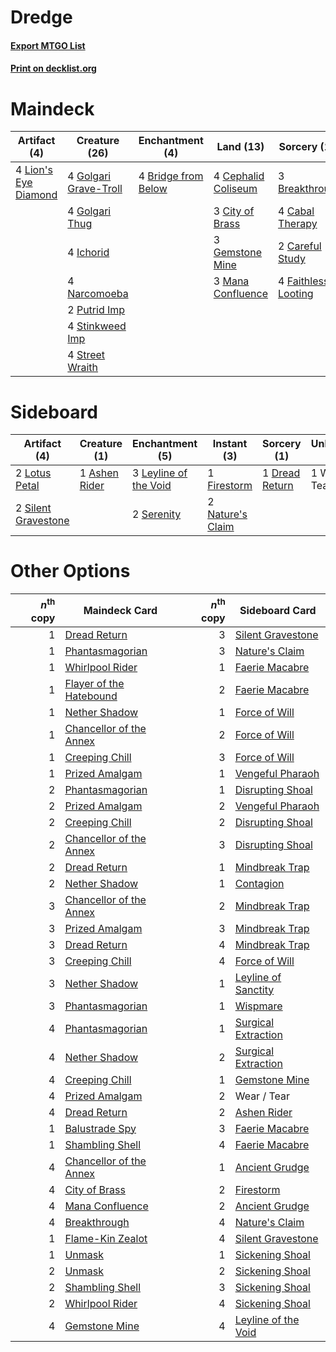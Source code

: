 # Dredge

#### [Export MTGO List](../collection/Dredge/Dredge.txt)
#### [Print on decklist.org](http://decklist.org/?deckmain=3%09Breakthrough%0A4%09Bridge%20from%20Below%0A4%09Cabal%20Therapy%0A2%09Careful%20Study%0A4%09Cephalid%20Coliseum%0A3%09City%20of%20Brass%0A4%09Faithless%20Looting%0A3%09Gemstone%20Mine%0A4%09Golgari%20Grave-Troll%0A4%09Golgari%20Thug%0A4%09Ichorid%0A4%09Lion's%20Eye%20Diamond%0A3%09Mana%20Confluence%0A4%09Narcomoeba%0A2%09Putrid%20Imp%0A4%09Stinkweed%20Imp%0A4%09Street%20Wraith&deckside=1%09Ashen%20Rider%0A1%09Dread%20Return%0A1%09Firestorm%0A3%09Leyline%20of%20the%20Void%0A2%09Lotus%20Petal%0A2%09Nature's%20Claim%0A2%09Serenity%0A2%09Silent%20Gravestone%0A1%09Wear%20/%20Tear)
# Maindeck

|                                        Artifact (4)                                         |                                         Creature (26)                                          |                                       Enchantment (4)                                        |                                          Land (13)                                          |                                         Sorcery (13)                                         |
|---------------------------------------------------------------------------------------------|------------------------------------------------------------------------------------------------|----------------------------------------------------------------------------------------------|---------------------------------------------------------------------------------------------|----------------------------------------------------------------------------------------------|
|4 [Lion's Eye Diamond](http://gatherer.wizards.com/Pages/Card/Details.aspx?multiverseid=3255)|4 [Golgari Grave-Troll](http://gatherer.wizards.com/Pages/Card/Details.aspx?multiverseid=338406)|4 [Bridge from Below](http://gatherer.wizards.com/Pages/Card/Details.aspx?multiverseid=136054)|4 [Cephalid Coliseum](http://gatherer.wizards.com/Pages/Card/Details.aspx?multiverseid=29903)|3 [Breakthrough](http://gatherer.wizards.com/Pages/Card/Details.aspx?multiverseid=382225)     |
|                                                                                             |4 [Golgari Thug](http://gatherer.wizards.com/Pages/Card/Details.aspx?multiverseid=292953)       |                                                                                              |3 [City of Brass](http://gatherer.wizards.com/Pages/Card/Details.aspx?multiverseid=4178)     |4 [Cabal Therapy](http://gatherer.wizards.com/Pages/Card/Details.aspx?multiverseid=413625)    |
|                                                                                             |4 [Ichorid](http://gatherer.wizards.com/Pages/Card/Details.aspx?multiverseid=413635)            |                                                                                              |3 [Gemstone Mine](http://gatherer.wizards.com/Pages/Card/Details.aspx?multiverseid=109761)   |2 [Careful Study](http://gatherer.wizards.com/Pages/Card/Details.aspx?multiverseid=29727)     |
|                                                                                             |4 [Narcomoeba](http://gatherer.wizards.com/Pages/Card/Details.aspx?multiverseid=136140)         |                                                                                              |3 [Mana Confluence](http://gatherer.wizards.com/Pages/Card/Details.aspx?multiverseid=409573) |4 [Faithless Looting](http://gatherer.wizards.com/Pages/Card/Details.aspx?multiverseid=389512)|
|                                                                                             |2 [Putrid Imp](http://gatherer.wizards.com/Pages/Card/Details.aspx?multiverseid=270459)         |                                                                                              |                                                                                             |                                                                                              |
|                                                                                             |4 [Stinkweed Imp](http://gatherer.wizards.com/Pages/Card/Details.aspx?multiverseid=193870)      |                                                                                              |                                                                                             |                                                                                              |
|                                                                                             |4 [Street Wraith](http://gatherer.wizards.com/Pages/Card/Details.aspx?multiverseid=442097)      |                                                                                              |                                                                                             |                                                                                              |

# Sideboard

|                                         Artifact (4)                                         |                                      Creature (1)                                      |                                        Enchantment (5)                                         |                                        Instant (3)                                        |                                       Sorcery (1)                                       | Unknown (1) |
|----------------------------------------------------------------------------------------------|----------------------------------------------------------------------------------------|------------------------------------------------------------------------------------------------|-------------------------------------------------------------------------------------------|-----------------------------------------------------------------------------------------|-------------|
|2 [Lotus Petal](http://gatherer.wizards.com/Pages/Card/Details.aspx?multiverseid=420602)      |1 [Ashen Rider](http://gatherer.wizards.com/Pages/Card/Details.aspx?multiverseid=373689)|3 [Leyline of the Void](http://gatherer.wizards.com/Pages/Card/Details.aspx?multiverseid=107682)|1 [Firestorm](http://gatherer.wizards.com/Pages/Card/Details.aspx?multiverseid=4547)       |1 [Dread Return](http://gatherer.wizards.com/Pages/Card/Details.aspx?multiverseid=389491)|1 Wear / Tear|
|2 [Silent Gravestone](http://gatherer.wizards.com/Pages/Card/Details.aspx?multiverseid=439846)|                                                                                        |2 [Serenity](http://gatherer.wizards.com/Pages/Card/Details.aspx?multiverseid=15360)            |2 [Nature's Claim](http://gatherer.wizards.com/Pages/Card/Details.aspx?multiverseid=382316)|                                                                                         |             |

# Other Options

|*n*<sup>th</sup> copy|                                          Maindeck Card                                           |*n*<sup>th</sup> copy|                                        Sideboard Card                                        |
|--------------------:|--------------------------------------------------------------------------------------------------|--------------------:|----------------------------------------------------------------------------------------------|
|                    1|[Dread Return](http://gatherer.wizards.com/Pages/Card/Details.aspx?multiverseid=389491)           |                    3|[Silent Gravestone](http://gatherer.wizards.com/Pages/Card/Details.aspx?multiverseid=439846)  |
|                    1|[Phantasmagorian](http://gatherer.wizards.com/Pages/Card/Details.aspx?multiverseid=124472)        |                    3|[Nature's Claim](http://gatherer.wizards.com/Pages/Card/Details.aspx?multiverseid=382316)     |
|                    1|[Whirlpool Rider](http://gatherer.wizards.com/Pages/Card/Details.aspx?multiverseid=27670)         |                    1|[Faerie Macabre](http://gatherer.wizards.com/Pages/Card/Details.aspx?multiverseid=201822)     |
|                    1|[Flayer of the Hatebound](http://gatherer.wizards.com/Pages/Card/Details.aspx?multiverseid=262853)|                    2|[Faerie Macabre](http://gatherer.wizards.com/Pages/Card/Details.aspx?multiverseid=201822)     |
|                    1|[Nether Shadow](http://gatherer.wizards.com/Pages/Card/Details.aspx?multiverseid=669)             |                    1|[Force of Will](http://gatherer.wizards.com/Pages/Card/Details.aspx?multiverseid=3107)        |
|                    1|[Chancellor of the Annex](http://gatherer.wizards.com/Pages/Card/Details.aspx?multiverseid=218083)|                    2|[Force of Will](http://gatherer.wizards.com/Pages/Card/Details.aspx?multiverseid=3107)        |
|                    1|[Creeping Chill](http://gatherer.wizards.com/Pages/Card/Details.aspx?multiverseid=452816)         |                    3|[Force of Will](http://gatherer.wizards.com/Pages/Card/Details.aspx?multiverseid=3107)        |
|                    1|[Prized Amalgam](http://gatherer.wizards.com/Pages/Card/Details.aspx?multiverseid=410014)         |                    1|[Vengeful Pharaoh](http://gatherer.wizards.com/Pages/Card/Details.aspx?multiverseid=220170)   |
|                    2|[Phantasmagorian](http://gatherer.wizards.com/Pages/Card/Details.aspx?multiverseid=124472)        |                    1|[Disrupting Shoal](http://gatherer.wizards.com/Pages/Card/Details.aspx?multiverseid=74128)    |
|                    2|[Prized Amalgam](http://gatherer.wizards.com/Pages/Card/Details.aspx?multiverseid=410014)         |                    2|[Vengeful Pharaoh](http://gatherer.wizards.com/Pages/Card/Details.aspx?multiverseid=220170)   |
|                    2|[Creeping Chill](http://gatherer.wizards.com/Pages/Card/Details.aspx?multiverseid=452816)         |                    2|[Disrupting Shoal](http://gatherer.wizards.com/Pages/Card/Details.aspx?multiverseid=74128)    |
|                    2|[Chancellor of the Annex](http://gatherer.wizards.com/Pages/Card/Details.aspx?multiverseid=218083)|                    3|[Disrupting Shoal](http://gatherer.wizards.com/Pages/Card/Details.aspx?multiverseid=74128)    |
|                    2|[Dread Return](http://gatherer.wizards.com/Pages/Card/Details.aspx?multiverseid=389491)           |                    1|[Mindbreak Trap](http://gatherer.wizards.com/Pages/Card/Details.aspx?multiverseid=197532)     |
|                    2|[Nether Shadow](http://gatherer.wizards.com/Pages/Card/Details.aspx?multiverseid=669)             |                    1|[Contagion](http://gatherer.wizards.com/Pages/Card/Details.aspx?multiverseid=3069)            |
|                    3|[Chancellor of the Annex](http://gatherer.wizards.com/Pages/Card/Details.aspx?multiverseid=218083)|                    2|[Mindbreak Trap](http://gatherer.wizards.com/Pages/Card/Details.aspx?multiverseid=197532)     |
|                    3|[Prized Amalgam](http://gatherer.wizards.com/Pages/Card/Details.aspx?multiverseid=410014)         |                    3|[Mindbreak Trap](http://gatherer.wizards.com/Pages/Card/Details.aspx?multiverseid=197532)     |
|                    3|[Dread Return](http://gatherer.wizards.com/Pages/Card/Details.aspx?multiverseid=389491)           |                    4|[Mindbreak Trap](http://gatherer.wizards.com/Pages/Card/Details.aspx?multiverseid=197532)     |
|                    3|[Creeping Chill](http://gatherer.wizards.com/Pages/Card/Details.aspx?multiverseid=452816)         |                    4|[Force of Will](http://gatherer.wizards.com/Pages/Card/Details.aspx?multiverseid=3107)        |
|                    3|[Nether Shadow](http://gatherer.wizards.com/Pages/Card/Details.aspx?multiverseid=669)             |                    1|[Leyline of Sanctity](http://gatherer.wizards.com/Pages/Card/Details.aspx?multiverseid=204993)|
|                    3|[Phantasmagorian](http://gatherer.wizards.com/Pages/Card/Details.aspx?multiverseid=124472)        |                    1|[Wispmare](http://gatherer.wizards.com/Pages/Card/Details.aspx?multiverseid=145974)           |
|                    4|[Phantasmagorian](http://gatherer.wizards.com/Pages/Card/Details.aspx?multiverseid=124472)        |                    1|[Surgical Extraction](http://gatherer.wizards.com/Pages/Card/Details.aspx?multiverseid=397706)|
|                    4|[Nether Shadow](http://gatherer.wizards.com/Pages/Card/Details.aspx?multiverseid=669)             |                    2|[Surgical Extraction](http://gatherer.wizards.com/Pages/Card/Details.aspx?multiverseid=397706)|
|                    4|[Creeping Chill](http://gatherer.wizards.com/Pages/Card/Details.aspx?multiverseid=452816)         |                    1|[Gemstone Mine](http://gatherer.wizards.com/Pages/Card/Details.aspx?multiverseid=109761)      |
|                    4|[Prized Amalgam](http://gatherer.wizards.com/Pages/Card/Details.aspx?multiverseid=410014)         |                    2|Wear / Tear                                                                                   |
|                    4|[Dread Return](http://gatherer.wizards.com/Pages/Card/Details.aspx?multiverseid=389491)           |                    2|[Ashen Rider](http://gatherer.wizards.com/Pages/Card/Details.aspx?multiverseid=373689)        |
|                    1|[Balustrade Spy](http://gatherer.wizards.com/Pages/Card/Details.aspx?multiverseid=366464)         |                    3|[Faerie Macabre](http://gatherer.wizards.com/Pages/Card/Details.aspx?multiverseid=201822)     |
|                    1|[Shambling Shell](http://gatherer.wizards.com/Pages/Card/Details.aspx?multiverseid=292957)        |                    4|[Faerie Macabre](http://gatherer.wizards.com/Pages/Card/Details.aspx?multiverseid=201822)     |
|                    4|[Chancellor of the Annex](http://gatherer.wizards.com/Pages/Card/Details.aspx?multiverseid=218083)|                    1|[Ancient Grudge](http://gatherer.wizards.com/Pages/Card/Details.aspx?multiverseid=235600)     |
|                    4|[City of Brass](http://gatherer.wizards.com/Pages/Card/Details.aspx?multiverseid=4178)            |                    2|[Firestorm](http://gatherer.wizards.com/Pages/Card/Details.aspx?multiverseid=4547)            |
|                    4|[Mana Confluence](http://gatherer.wizards.com/Pages/Card/Details.aspx?multiverseid=409573)        |                    2|[Ancient Grudge](http://gatherer.wizards.com/Pages/Card/Details.aspx?multiverseid=235600)     |
|                    4|[Breakthrough](http://gatherer.wizards.com/Pages/Card/Details.aspx?multiverseid=382225)           |                    4|[Nature's Claim](http://gatherer.wizards.com/Pages/Card/Details.aspx?multiverseid=382316)     |
|                    1|[Flame-Kin Zealot](http://gatherer.wizards.com/Pages/Card/Details.aspx?multiverseid=386316)       |                    4|[Silent Gravestone](http://gatherer.wizards.com/Pages/Card/Details.aspx?multiverseid=439846)  |
|                    1|[Unmask](http://gatherer.wizards.com/Pages/Card/Details.aspx?multiverseid=19829)                  |                    1|[Sickening Shoal](http://gatherer.wizards.com/Pages/Card/Details.aspx?multiverseid=74127)     |
|                    2|[Unmask](http://gatherer.wizards.com/Pages/Card/Details.aspx?multiverseid=19829)                  |                    2|[Sickening Shoal](http://gatherer.wizards.com/Pages/Card/Details.aspx?multiverseid=74127)     |
|                    2|[Shambling Shell](http://gatherer.wizards.com/Pages/Card/Details.aspx?multiverseid=292957)        |                    3|[Sickening Shoal](http://gatherer.wizards.com/Pages/Card/Details.aspx?multiverseid=74127)     |
|                    2|[Whirlpool Rider](http://gatherer.wizards.com/Pages/Card/Details.aspx?multiverseid=27670)         |                    4|[Sickening Shoal](http://gatherer.wizards.com/Pages/Card/Details.aspx?multiverseid=74127)     |
|                    4|[Gemstone Mine](http://gatherer.wizards.com/Pages/Card/Details.aspx?multiverseid=109761)          |                    4|[Leyline of the Void](http://gatherer.wizards.com/Pages/Card/Details.aspx?multiverseid=107682)|
